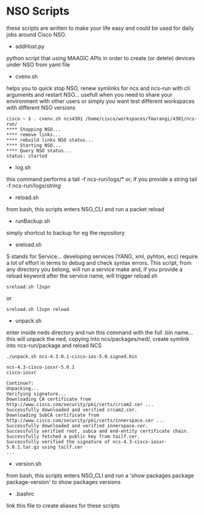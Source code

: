# NSO Scripts
 
these scripts are written to make your life easy and could be used for daily jobs around Cisco NSO.

+ addHost.py

python script that using MAAGIC APIs in order to create (or delete) devices under NSO from yaml file

+ cvenv.sh

helps you to quick stop NSO, renew symlinks for ncs and ncs-run with cli arguments and restart NSO... usefull when you need to share your environment with other users or simply you want test different workspaces with different NSO versions

```
cisco ~ $ . cvenv.sh ncs4301 /home/cisco/workspaces/fmarangi/4301/ncs-run/
**** Stopping NSO...
**** remove links...
**** rebuild links NSO status...
**** Starting NSO...
**** Query NSO status...
status: started
```

+ log.sh

this command performs a tail -f ncs-run/logs/* or, if you provide a string tail -f ncs-run/logs/*string*

+ reload.sh

from bash, this scripts enters NSO_CLI and run a packet reload

+ runBackup.sh

simply shortcut to backup for eg the repository

+ sreload.sh

S stands for Service... developing services (YANG, xml, pyhton, ecc) require a lot of effort in terms to debug and check syntax errors. This script, from any directory you belong, will run a service make and, if you provide a reload keyword after the service name, will trigger reload.sh

```
sreload.sh l2vpn
```
or
```
sreload.sh l2vpn reload
```

+ unpack.sh

enter inside neds directory and run this command with the full <ned>.bin name... this will unpack the ned, copying into ncs/packages/ned/, create symlink into ncs-run/package and reload NCS

```
./unpack.sh ncs-4.3.0.1-cisco-ios-5.0.signed.bin

ncs-4.3-cisco-iosxr-5.0.1
cisco-iosxr

Continue?:
Unpacking...
Verifying signature...
Downloading CA certificate from http://www.cisco.com/security/pki/certs/crcam2.cer ...
Successfully downloaded and verified crcam2.cer.
Downloading SubCA certificate from http://www.cisco.com/security/pki/certs/innerspace.cer ...
Successfully downloaded and verified innerspace.cer.
Successfully verified root, subca and end-entity certificate chain.
Successfully fetched a public key from tailf.cer.
Successfully verified the signature of ncs-4.3-cisco-iosxr-5.0.1.tar.gz using tailf.cer
...
```

+ version.sh

from bash, this scripts enters NSO_CLI and run a 'show packages package package-version' to show packages versions

+ .bashrc

link this file to create aliases for these scripts